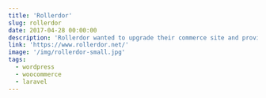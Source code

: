 ```yaml
---
title: 'Rollerdor'
slug: rollerdor
date: 2017-04-28 00:00:00
description: 'Rollerdor wanted to upgrade their commerce site and provide a tool for building doors internally.'
link: 'https://www.rollerdor.net/'
image: '/img/rollerdor-small.jpg'
tags:
  - wordpress
  - woocommerce
  - laravel
---
```

